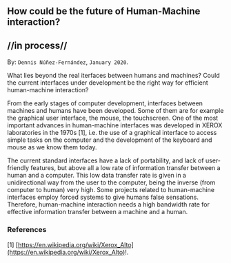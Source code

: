 
## How could be the future of Human-Machine interaction? ##
## //in process// ##

By: ```Dennis Núñez-Fernández```, ```January 2020```.


What lies beyond the real iterfaces between humans and machines? Could the current interfaces under development be the right way for efficient human-machine interaction?

From the early stages of computer development, interfaces between machines and humans have been developed. Some of them are for example the graphical user interface, the mouse, the touchscreen.  One of the most important advances in human-machine interfaces was developed in XEROX laboratories in the 1970s [1], i.e. the use of a graphical interface to access simple tasks on the computer and the development of the keyboard and mouse as we know them today.

The current standard interfaces have a lack of portability, and lack of user-friendly features, but above all a low rate of information transfer between a human and a computer. This low data transfer rate is given in a unidirectional way from the user to the computer, being the inverse (from computer to human) very high. Some projects related to human-machine interfaces employ forced systems to give humans false sensations. Therefore, human-machine interaction needs a high bandwidth rate for effective information transfer between a machine and a human.

<!--

¿Qué hay más allá de las iterfaces reales entre humanos y máquinas? ¿Podrían ser las actuales interfaces en desarrollo la forma correcta para una interacción eficiente entre el hombre y la máquina?.

Desde las primeras etapas del desarrollo del computador, se han ido desarrollado interfaces entre máquinas y humanos. Algunas de ellas son por ejemplo la interface gráfica de usuario, el mouse, las pantallas touchscreen.  Uno de los avances más importantes de las interfaces hombre-máquina se desarrolló en los laboratorios XEROX en los años 70 [1], es decir, el uso de una interface gráfica para acceder a tareas simples en el ordenador y el desarrollo del teclado y mouse como lo conocemos ahora.

Las interfaces actuales y estandar tienen una falta de portabilidad, y la falta de características amigables, pero sobre todo una baja taza de transferencia de información entre un humano y el computador. Dicha baja velocidad de transferencia de datos está dada de manera unidireccional desde el usurio hacia la computadora, siendo la inversa (de computador hacia humano) muy alta. Algunos proyectos relacionados con las interfaces hombre-máquina emplean sistemas forzados para dar a los humanos sensaciones falsas. Por lo tanto, la interacción humano-máquina necesita una alta tasa de ancho de banda para una transferencia efectiva de información entre una máquina y el humano.

-->

### References ###

[1] [https://en.wikipedia.org/wiki/Xerox_Alto](https://en.wikipedia.org/wiki/Xerox_Alto)!.




<!--

- user interfaces (UI).

- smartphones into our heads.

- technology into our body.

- we are already cyborgs.

- [https://waitbutwhy.com/2017/04/neuralink.html](https://waitbutwhy.com/2017/04/neuralink.html)!.

- [https://towardsdatascience.com/a-beginners-guide-to-brain-computer-interface-and-convolutional-neural-networks-9f35bd4af948](https://towardsdatascience.com/a-beginners-guide-to-brain-computer-interface-and-convolutional-neural-networks-9f35bd4af948)!.

- [http://bnci-horizon-2020.eu/](http://bnci-horizon-2020.eu/)!.

- [http://sites.ieee.org/futuredirections/2018/05/05/disruptive-technologies-in-human-machine-interactions-impacting-beyond-2040/](http://sites.ieee.org/futuredirections/2018/05/05/disruptive-technologies-in-human-machine-interactions-impacting-beyond-2040/)!.

- [https://link.springer.com/chapter/10.1007/978-3-642-23169-8_2](https://link.springer.com/chapter/10.1007/978-3-642-23169-8_2)!.

- [https://www.technologyreview.es/s/9819/el-cirujano-que-intenta-conectar-el-cerebro-humano-internet-con-un-implante-cerebral](https://www.technologyreview.es/s/9819/el-cirujano-que-intenta-conectar-el-cerebro-humano-internet-con-un-implante-cerebral)!.

- [https://www.technologyreview.es/s/9819/el-cirujano-que-intenta-conectar-el-cerebro-humano-internet-con-un-implante-cerebral](https://www.technologyreview.es/s/9819/el-cirujano-que-intenta-conectar-el-cerebro-humano-internet-con-un-implante-cerebral)!.

- [https://www.technologyreview.es/s/7731/musk-no-inventara-la-telepatia-en-una-decada-pero-puede-que-si-mas-tarde](https://www.technologyreview.es/s/7731/musk-no-inventara-la-telepatia-en-una-decada-pero-puede-que-si-mas-tarde)!.

- [https://www.technologyreview.es/s/7716/los-planes-de-ciencia-ficcion-de-facebook-para-teclear-con-la-mente-y-oir-con-la-piel](https://www.technologyreview.es/s/7716/los-planes-de-ciencia-ficcion-de-facebook-para-teclear-con-la-mente-y-oir-con-la-piel)!.

- [https://www.technologyreview.es/s/6651/este-nuevo-rico-intenta-expandir-el-cerebro-humano-al-conectarlo-un-ordenador](https://www.technologyreview.es/s/6651/este-nuevo-rico-intenta-expandir-el-cerebro-humano-al-conectarlo-un-ordenador)!.

- [aaa](aaa)!.

- [aaa](aaa)!.

- [aaa](aaa)!.

- [aaa](aaa)!.

-->


